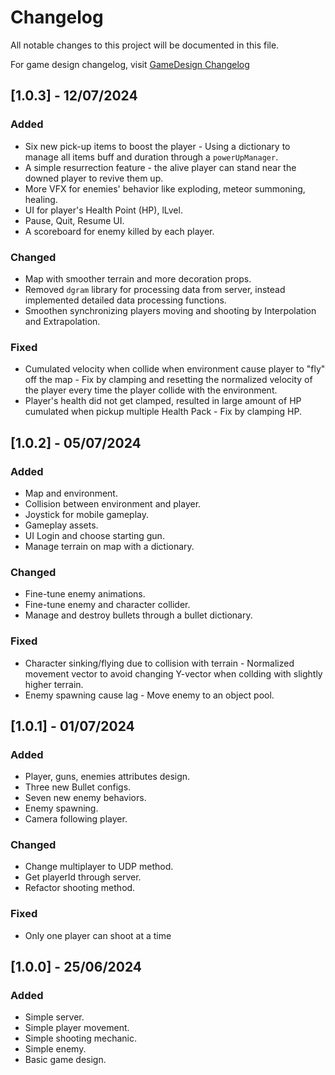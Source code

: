 # Changelog
All notable changes to this project will be documented in this file.

For game design changelog, visit [GameDesign Changelog](https://docs.google.com/spreadsheets/d/1oSoVJ0jk9w2Vpz4AcT9sktsVrlLd9k-s05p6IKA5R1k/edit?gid=1113732660#gid=1113732660)
## [1.0.3] - 12/07/2024
### Added
- Six new pick-up items to boost the player - Using a dictionary to manage all items buff and duration through a `powerUpManager`.
- A simple resurrection feature - the alive player can stand near the downed player to revive them up.
- More VFX for enemies' behavior like exploding, meteor summoning, healing.
- UI for player's Health Point (HP), lLvel.
- Pause, Quit, Resume UI.
- A scoreboard for enemy killed by each player.

### Changed
- Map with smoother terrain and more decoration props.
- Removed `dgram` library for processing data from server, instead implemented detailed data processing functions.
- Smoothen synchronizing players moving and shooting by Interpolation and Extrapolation.

### Fixed
- Cumulated velocity when collide when environment cause player to "fly" off the map - Fix by clamping and resetting the normalized velocity of the player every time the player collide with the environment.
- Player's health did not get clamped, resulted in large amount of HP cumulated when pickup multiple Health Pack - Fix by clamping HP.

## [1.0.2] - 05/07/2024
### Added
- Map and environment.
- Collision between environment and player.
- Joystick for mobile gameplay.
- Gameplay assets.
- UI Login and choose starting gun.
- Manage terrain on map with a dictionary.

### Changed
- Fine-tune enemy animations.
- Fine-tune enemy and character collider.
- Manage and destroy bullets through a bullet dictionary.

### Fixed
- Character sinking/flying due to collision with terrain - Normalized movement vector to avoid changing Y-vector when collding with slightly higher terrain.
- Enemy spawning cause lag - Move enemy to an object pool.

## [1.0.1] - 01/07/2024
### Added
- Player, guns, enemies attributes design.
- Three new Bullet configs.
- Seven new enemy behaviors.
- Enemy spawning.
- Camera following player.

### Changed
- Change multiplayer to UDP method.
- Get playerId through server. 
- Refactor shooting method.

### Fixed
- Only one player can shoot at a time

## [1.0.0] - 25/06/2024
### Added
- Simple server.
- Simple player movement.
- Simple shooting mechanic.
- Simple enemy.
- Basic game design.
